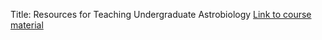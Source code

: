 Title: Resources for Teaching Undergraduate Astrobiology
[Link to course material](https://drive.google.com/drive/folders/1lwGYNbwBcBa00fkWA5ZcEcPg8GNc4btk?usp=sharing)
